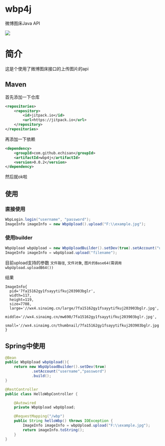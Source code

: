 # wbp4j 
微博图床Java API

[![](https://jitpack.io/v/echisan/wbp4j.svg)](https://jitpack.io/#echisan/wbp4j)

# 简介

这是个使用了微博图床接口的上传图片的api

## Maven

首先添加一下仓库

```xml
<repositories>
    <repository>
        <id>jitpack.io</id>
        <url>https://jitpack.io</url>
    </repository>
</repositories>
```

再添加一下依赖

```xml
<dependency>
    <groupId>com.github.echisan</groupId>
    <artifactId>wbp4j</artifactId>
    <version>0.0.2</version>
</dependency>
```

然后就ok啦

## 使用

### 直接使用

```java
WbpLogin.login("username", "password");
ImageInfo imageInfo = new WbpUpload().upload("F:\\example.jpg");
```

### 使用builder

```java
WbpUpload wbpUpload = new WbpUploadBuilder().setDev(true).setAccount("username","password").build();
ImageInfo imageInfo = wbpUpload.upload("filename");
```

目前upload支持的参数 `文件路径`, `文件对象`, `图片的Base64(需调用wbpUpload.uploadB64())`

结果

```
ImageInfo{
  pid='7fa15162gy1fsayytifkuj203903bglr', 
  width=117, 
  height=119, 
  size=7708, 
  large='//wx4.sinaimg.cn/large/7fa15162gy1fsayytifkuj203903bglr.jpg', 
  middle='//wx4.sinaimg.cn/mw690/7fa15162gy1fsayytifkuj203903bglr.jpg', 
  small='//wx4.sinaimg.cn/thumbnail/7fa15162gy1fsayytifkuj203903bglr.jpg'
}
```

## Spring中使用

```java
@Bean
public WbpUpload wbpUpload(){
    return new WbpUploadBuilder().setDev(true)
            .setAccount("username","password")
            .build();
}
```

```java
@RestController
public class HelloWbpController {

    @Autowired
    private WbpUpload wbpUpload;

    @RequestMapping("/wbp")
    public String helloWbp() throws IOException {
        ImageInfo imageInfo = wbpUpload.upload("F:\\example.jpg");
        return imageInfo.toString();
    }
}
```

